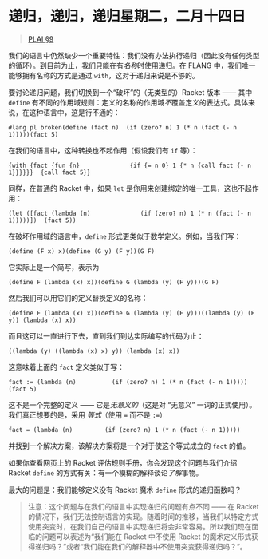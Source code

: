 # 递归，递归，递归星期二，二月十四日

> [PLAI §9](plai.pdf#chapter.9 "理解递归")

我们的语言中仍然缺少一个重要特性：我们没有办法执行递归（因此没有任何类型的循环）。到目前为止，我们只能在有*名称*时使用递归。在 FLANG 中，我们唯一能够拥有名称的方式是通过 `with`，这对于递归来说是不够的。

要讨论递归问题，我们切换到一个“破坏”的（无类型的）Racket 版本 —— 其中 `define` 有不同的作用域规则：定义的名称的作用域*不*覆盖定义的表达式。具体来说，在这种语言中，这是行不通的：

```
#lang pl broken(define (fact n)  (if (zero? n) 1 (* n (fact (- n 1)))))(fact 5)
```

在我们的语言中，这种转换也不起作用（假设我们有 `if` 等）：

```
{with {fact {fun {n}              {if {= n 0} 1 {* n {call fact {- n 1}}}}}}  {call fact 5}}
```

同样，在普通的 Racket 中，如果 `let` 是你用来创建绑定的唯一工具，这也不起作用：

```
(let ([fact (lambda (n)              (if (zero? n) 1 (* n (fact (- n 1)))))])  (fact 5))
```

在破坏作用域的语言中，`define` 形式更类似于数学定义。例如，当我们写：

```
(define (F x) x)(define (G y) (F y))(G F)
```

它实际上是一个简写，表示为

```
(define F (lambda (x) x))(define G (lambda (y) (F y)))(G F)
```

然后我们可以用它们的定义替换定义的名称：

```
(define F (lambda (x) x))(define G (lambda (y) (F y)))((lambda (y) (F y)) (lambda (x) x))
```

而且这可以一直进行下去，直到我们到达实际编写的代码为止：

```
((lambda (y) ((lambda (x) x) y)) (lambda (x) x))
```

这意味着上面的 `fact` 定义类似于写：

```
fact := (lambda (n)          (if (zero? n) 1 (* n (fact (- n 1)))))(fact 5)
```

这不是一个完整的定义 —— 它是*无意义的*（这是对 “无意义” 一词的正式使用）。我们真正想要的是，采用 *等式*（使用 `=` 而不是 `:=`）

```
fact = (lambda (n)         (if (zero? n) 1 (* n (fact (- n 1)))))
```

并找到一个解决方案，该解决方案将是一个对于使这个等式成立的 `fact` 的值。

如果你查看网页上的 Racket 评估规则手册，你会发现这个问题与我们介绍 Racket `define` 的方式有关：有一个模糊的解释谈论*了解*事物。

最大的问题是：我们能够定义没有 Racket 魔术 `define` 形式的递归函数吗？

> 注意：这个问题与在我们的语言中实现递归的问题有点不同 —— 在 Racket 的情况下，我们无法控制语言的实现。随着时间的推移，当我们以特定方式使用突变时，在我们自己的语言中实现递归将会非常容易。所以我们现在面临的问题可以表述为“我们能在 Racket 中不使用 Racket 的魔术定义形式获得递归吗？”或者“我们能在我们的解释器中不使用突变获得递归吗？”。

